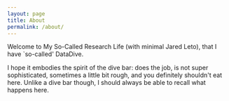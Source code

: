 ```yaml
---
layout: page
title: About
permalink: /about/
---
```


Welcome to My So-Called Research Life (with minimal Jared Leto), that I have `so-called' DataDive.

I hope it embodies the spirit of the dive bar: does the job, is not super sophisticated, sometimes a little bit rough, and you definitely shouldn't eat here. Unlike a dive bar though, I should always be able to recall what happens here.
